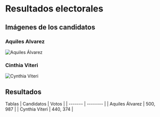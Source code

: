 # Resultados electorales 

## Imágenes de los candidatos
### Aquiles Alvarez
![Aquiles Álvarez](/ruta/a/la/imagen.jpg)
### Cinthia Viteri
![Cynthia Viteri](https://github.com/Sheznarda1120/cmorales.github.io/blob/7af0f737cf3756086f0ae72d5e2dd0b84e90572b/Cynthia_Viteri.png.jpg)

## Resultados 

Tablas 
| Candidatos | Votos   |
| ------- | -------- |
| Aquiles Álvarez  | 500, 987   |
| Cynthia Viteri   | 440, 374   |
